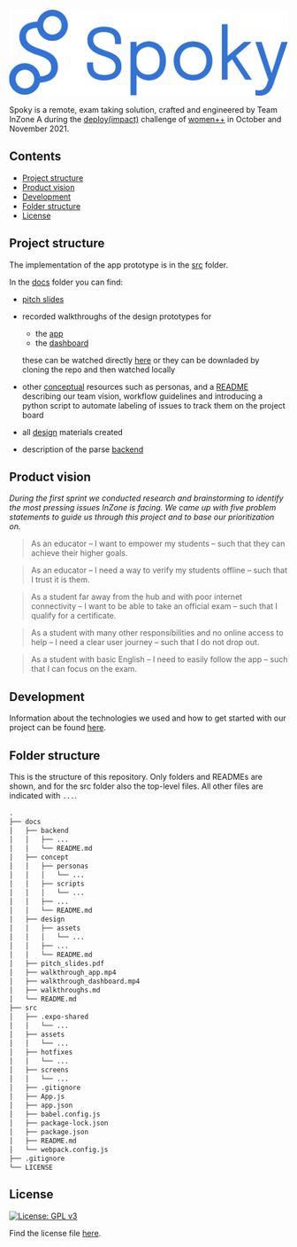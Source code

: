 ![Spoky](/docs/design/assets/Logo_blue.png)

Spoky is a remote, exam taking solution, crafted and engineered by Team InZone A during the [deploy(impact)](https://www.womenplusplus.ch/deploy-impact) challenge of [women++](https://www.womenplusplus.ch/) in October and November 2021.

## Contents

- [Project structure](#projS)
- [Product vision](#productV)
- [Development](#dev)
- [Folder structure](#folderS)
- [License](#lic)

<a name="projS"><h2>Project structure</h2></a>

The implementation of the app prototype is in the [src](/src) folder.

In the [docs](/docs) folder you can find:
- [pitch slides](/docs/pitch_slides.pdf)
- recorded walkthroughs of the design prototypes for
  - the [app](/docs/walkthrough_app.mp4)
  - the [dashboard](/docs/walkthrough_dashboard.mp4)

  these can be watched directly [here](/docs/walkthroughs.md) or they can be downladed by cloning the repo and then watched locally
- other [conceptual](/docs/concept/) resources such as personas, and a [README](/concept/README.md) describing our team vision, workflow guidelines and introducing a python script to automate labeling of issues to track them on the project board
- all [design](/docs/design/) materials created
- description of the parse [backend](/docs/backend/)

<a name="productV"><h2>Product vision</h2></a>

*During the first sprint we conducted research and brainstorming to identify the most pressing issues InZone is facing. We came up with five problem statements to guide us through this project and to base our prioritization on.*

> As an educator &ndash; I want to empower my students &ndash; such that they can achieve their higher goals.

> As an educator &ndash; I need a way to verify my students offline &ndash; such that I trust it is them.

> As a student far away from the hub and with poor internet connectivity &ndash; I want to be able to take an official exam &ndash; such that I qualify for a certificate.

> As a student with many other responsibilities and no online access to help &ndash; I need a clear user journey &ndash; such that I do not drop out.

> As a student with basic English &ndash; I need to easily follow the app &ndash; such that I can focus on the exam.


<a name="dev"><h2>Development</h2></a>

Information about the technologies we used and how to get started with our project can be found [here](/src/README.md).


<a name="folderS"><h2>Folder structure</h2></a>

This is the structure of this repository. Only folders and READMEs are shown, and for the src folder also the top-level files. All other files are indicated with ```...```.

```
.
├── docs
│   ├── backend
│   │   ├── ...
│   │   └── README.md
│   ├── concept
│   │   ├── personas
│   │   │   └── ...
│   │   ├── scripts
│   │   │   └── ...
│   │   ├── ...
│   │   └── README.md
│   ├── design
│   │   ├── assets
│   │   │   └── ...
│   │   ├── ...
│   │   └── README.md
│   ├── pitch_slides.pdf
│   ├── walkthrough_app.mp4
│   ├── walkthrough_dashboard.mp4
│   ├── walkthroughs.md
│   └── README.md
├── src
│   ├── .expo-shared
│   │   └── ...
│   ├── assets
│   │   └── ...
│   ├── hotfixes
│   │   └── ...
│   ├── screens
│   │   └── ...
│   ├── .gitignore
│   ├── App.js
│   ├── app.json
│   ├── babel.config.js
│   ├── package-lock.json
│   ├── package.json
│   ├── README.md
│   └── webpack.config.js
├── .gitignore
└── LICENSE
```

<a name="lic"><h2>License</h2></a>

[![License: GPL v3](https://img.shields.io/badge/License-GPLv3-blue.svg)](https://www.gnu.org/licenses/gpl-3.0)

Find the license file [here](/LICENSE).
